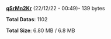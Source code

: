 [**qSrMn2Kr**](/data/qSrMn2Kr.txt) (22/12/22 - 00:49)- 139 bytes

**Total Datas**: 1102

**Total Size**: 6.80 MB / 6.8 MB